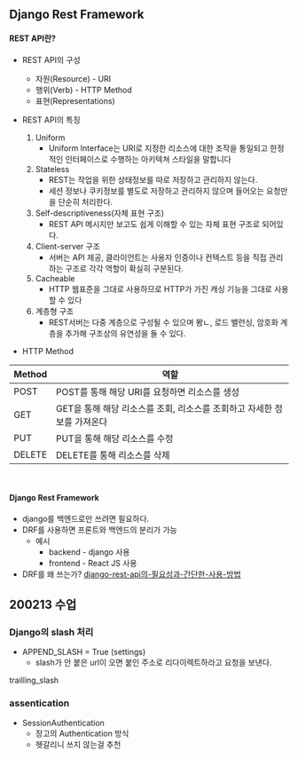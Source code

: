 ## Django Rest Framework

#### REST API란?

- REST API의 구성

  - 자원(Resource)    -    URI
  - 행위(Verb)    -    HTTP Method
  - 표현(Representations)
- REST API의 특징

  1. Uniform
     - Uniform Interface는 URI로 지정한 리소스에 대한 조작을 통일되고 한정적인 인터페이스로 수행하는 아키텍쳐 스타일을 말합니다
  2. Stateless
     - REST는 작업을 위한 상태정보를 따로 저장하고 관리하지 않는다.
     - 세션 정보나 쿠키정보를 별도로 저장하고 관리하지 않으며 들어오는 요청만을 단순히 처리한다.
  3. Self-descriptiveness(자체 표현 구조)
     - REST API 메시지만 보고도 쉽게 이해할 수 있는 자체 표현 구조로 되어있다.
  4. Client-server 구조
     - 서버는 API 제공, 클라이언트는 사용자 인증이나 컨텍스트 등을 직접 관리하는 구조로 각각 역할이 확실히 구분된다.
  5. Cacheable
     - HTTP 웹표준을 그대로 사용하므로 HTTP가 가진 캐싱 기능을 그대로 사용할 수 있다
  6. 계층형 구조
     - REST서버는 다중 계층으로 구성될 수 있으며 봥ㄴ, 로드 밸런싱, 암호화 계층을 추가해 구조상의 유연성을 둘 수 있다.
- HTTP Method


| Method | 역할                                                         |
| :----- | ------------------------------------------------------------ |
| POST   | POST를 통해 해당 URI를 요청하면 리소스를 생성                |
| GET    | GET을 통해 해당 리소스를 조회, 리소스를 조회하고 자세한 정보를 가져온다 |
| PUT    | PUT을 통해 해당 리소스를 수정                                |
| DELETE | DELETE를 통해 리소스를 삭제                                  |

​    



#### Django Rest Framework

- django를 백엔드로만 쓰려면 필요하다.
- DRF를 사용하면 프론트와 백엔드의 분리가 가능
  - 예시
    - backend - django 사용
    - frontend - React JS 사용
- DRF를 왜 쓰는가?    [django-rest-api의-필요성과-간단한-사용-방법](https://medium.com/@whj2013123218/django-rest-api%EC%9D%98-%ED%95%84%EC%9A%94%EC%84%B1%EA%B3%BC-%EA%B0%84%EB%8B%A8%ED%95%9C-%EC%82%AC%EC%9A%A9-%EB%B0%A9%EB%B2%95-a95c6dd195fd](https://medium.com/@whj2013123218/django-rest-api의-필요성과-간단한-사용-방법-a95c6dd195fd))





## 200213 수업

### Django의  slash 처리

- APPEND_SLASH = True (settings)
  - slash가 안 붙은 url이 오면 붙인 주소로 리다이렉트하라고 요청을 보낸다.

trailling_slash



### assentication

- SessionAuthentication
  - 장고의 Authentication 방식
  - 헷갈리니 쓰지 않는걸 추천